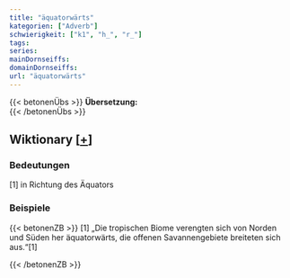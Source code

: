 ```yaml
---
title: "äquatorwärts"
kategorien: ["Adverb"]
schwierigkeit: ["k1", "h_", "r_"]
tags:
series:
mainDornseiffs:
domainDornseiffs:
url: "äquatorwärts"
---
```


{{< betonenÜbs >}}
**Übersetzung:**  
{{< /betonenÜbs >}}

## Wiktionary [[+](https://de.wiktionary.org/wiki/äquatorwärts)]

### Bedeutungen
[1] in Richtung des Äquators  

### Beispiele
{{< betonenZB >}}
[1] „Die tropischen Biome verengten sich von Norden und Süden her äquatorwärts, die offenen Savannengebiete breiteten sich aus.“[1]  

{{< /betonenZB >}}

